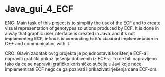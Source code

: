 Java_gui_4_ECF
==============
ENG: Main task of this project is to simplify the use of the ECF and to create visual representation of genotypes solutions produced by ECF. It is done in a way that graphic user interface is created in Java, and it's not implementing ECF, infect it is connecting to it's standard implementation in C++ and communicating with it.

CRO: Glavin zadatak ovog projekta je pojednostaviti korištenje ECF-a i napraviti grafički prikaz rješenja dobivenih iz ECF-a. To ce biti napravljeno tako da će se napraviti grafičko korisničko sučelje u Javi koje neće implementirati ECF nego će ga pozivati i prikazivati rješenja dana ECF-om.
